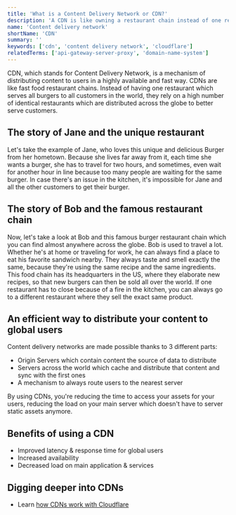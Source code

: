 ```yaml
---
title: 'What is a Content Delivery Network or CDN?'
description: 'A CDN is like owning a restaurant chain instead of one restaurant to sell more of your burgers around the world.'
name: 'Content delivery network'
shortName: 'CDN'
summary: ''
keywords: ['cdn', 'content delivery network', 'cloudflare']
relatedTerms: ['api-gateway-server-proxy', 'domain-name-system']
---
```


CDN, which stands for Content Delivery Network, is a mechanism of distributing content to users in a highly available and fast way. CDNs are like fast food restaurant chains. Instead of having one restaurant which serves all burgers to all customers in the world, they rely on a high number of identical restaurants which are distributed across the globe to better serve customers.

## The story of Jane and the unique restaurant

Let's take the example of Jane, who loves this unique and delicious Burger from her hometown. Because she lives far away from it, each time she wants a burger, she has to travel for two hours, and sometimes, even wait for another hour in line because too many people are waiting for the same burger. In case there's an issue in the kitchen, it's impossible for Jane and all the other customers to get their burger.

## The story of Bob and the famous restaurant chain

Now, let's take a look at Bob and this famous burger restaurant chain which you can find almost anywhere across the globe. Bob is used to travel a lot. Whether he's at home or traveling for work, he can always find a place to eat his favorite sandwich nearby. They always taste and smell exactly the same, because they're using the same recipe and the same ingredients. This food chain has its headquarters in the US, where they elaborate new recipes, so that new burgers can then be sold all over the world. If one restaurant has to close because of a fire in the kitchen, you can always go to a different restaurant where they sell the exact same product.

## An efficient way to distribute your content to global users

Content delivery networks are made possible thanks to 3 different parts:

- Origin Servers which contain content the source of data to distribute
- Servers across the world which cache and distribute that content and sync with the first ones
- A mechanism to always route users to the nearest server

By using CDNs, you're reducing the time to access your assets for your users, reducing the load on your main server which doesn't have to server static assets anymore.

## Benefits of using a CDN

- Improved latency & response time for global users
- Increased availability
- Decreased load on main application & services

## Digging deeper into CDNs

- Learn [how CDNs work with Cloudflare](https://www.cloudflare.com/learning/cdn/what-is-a-cdn/)
